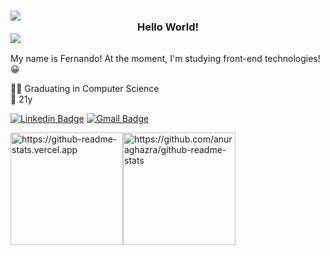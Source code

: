 ### ![](https://icongr.am/devicon/javascript-original.svg?size=16&color=currentColor)  <center>Hello World!</center>  ![](https://icongr.am/devicon/typescript-plain.svg?size=16&color=currentColor)

My name is Fernando! At the moment, I'm studying front-end technologies! 😀

👨‍💻 Graduating in Computer Science <br />
📅 21y


[![Linkedin Badge](https://img.shields.io/badge/-LinkedIn-blue?style=flat-square&logo=Linkedin&logoColor=white&link=https://www.linkedin.com/in/fernandobutzke)](https://www.linkedin.com/in/fernandobutzke) 
[![Gmail Badge](https://img.shields.io/badge/-Gmail-gray?style=flat-square&logo=Gmail&logoColor=white&link=mailto:fernandobutzke1@gmail.com)](mailto:fernandobutzke1@gmail.com) 

<img height="180" src="https://github-readme-stats.vercel.app/api?username=nandobutzke&show_icons=true&theme=react&bg_color=0d1117&icon_color=58a6ff&title_color=58a6ff&border_color=0d1117&border_radius=6" alt="https://github-readme-stats.vercel.app" /><img height="180" src="https://github-readme-stats.vercel.app/api/top-langs/?username=nandobutzke&layout=compact&theme=react&bg_color=0d1117&icon_color=58a6ff&title_color=58a6ff&border_color=0d1117&border_radius=6" alt="https://github.com/anuraghazra/github-readme-stats" />


<!--
**nandobutzke/nandobutzke** is a ✨ _special_ ✨ repository because its `README.md` (this file) appears on your GitHub profile.

Here are some ideas to get you started:

- 🔭 I’m currently working on ...
- 🌱 I’m currently learning ...
- 👯 I’m looking to collaborate on ...
- 🤔 I’m looking for help with ...
- 💬 Ask me about ...
- 📫 How to reach me: ...
- 😄 Pronouns: ...
- ⚡ Fun fact: ...
-->
